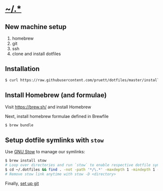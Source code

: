 # [~/.\*](https://dotfiles.github.io/)

## New machine setup

1. homebrew
2. git
3. ssh
4. clone and install dotfiles

## Installation

```bash
$ curl https://raw.githubusercontent.com/pruett/dotfiles/master/install | sh
```

## Install Homebrew (and formulae)

Visit https://brew.sh/ and install Homebrew

Next, install homebrew formulae defined in Brewfile

```bash
$ brew bundle
```

## Setup dotfile symlinks with `stow`

Use [GNU Stow](https://www.gnu.org/software/stow/) to manage our symlinks:

```bash
$ brew install stow
# Loop over directories and run `stow` to enable respective dotfile symlinking
$ cd ~/.dotfiles && find . -not -path '*/\.*' -maxdepth 1 -mindepth 1 -type d | sed -e 's/^\.\///'| xargs -I % sh -c 'stow %'
# Remove stow link anytime with stow -D <directory>
```

Finally, [set up git](git/README.md)
